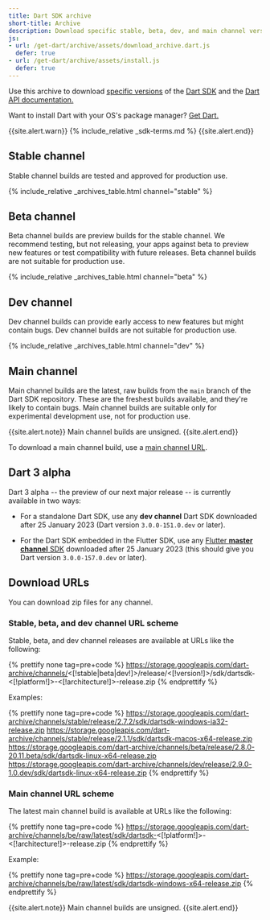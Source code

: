 ```yaml
---
title: Dart SDK archive
short-title: Archive
description: Download specific stable, beta, dev, and main channel versions of the Dart SDK and the Dart API documentation.
js:
- url: /get-dart/archive/assets/download_archive.dart.js
  defer: true
- url: /get-dart/archive/assets/install.js
  defer: true
---
```


Use this archive to download
[specific versions](/get-dart#release-channels) of the
[Dart SDK](/tools/sdk)
and the [Dart API documentation.]({{site.dart-api}}/{{site.data.pkg-vers.SDK.channel}})

Want to install Dart with your OS's package manager?
[Get Dart.](/get-dart)

{{site.alert.warn}}
  {% include_relative _sdk-terms.md %}
{{site.alert.end}}

## Stable channel

Stable channel builds are tested and approved for production use.

{% include_relative _archives_table.html channel="stable" %}

## Beta channel

Beta channel builds are preview builds for the stable channel.
We recommend testing, but not releasing, your apps against beta
to preview new features or test compatibility with future releases.
Beta channel builds are not suitable for production use.

{% include_relative _archives_table.html channel="beta" %}

## Dev channel

Dev channel builds can provide early access
to new features but might contain bugs.
Dev channel builds are not suitable for production use.

{% include_relative _archives_table.html channel="dev" %}

## Main channel

Main channel builds are the latest, raw builds from
the `main` branch of the Dart SDK repository.
These are the freshest builds available,
and they're likely to contain bugs.
Main channel builds are suitable only for
experimental development use, not for production use.

{{site.alert.note}}
  Main channel builds are unsigned.
{{site.alert.end}}

To download a main channel build, use a
[main channel URL](#main-channel-url-scheme).

## Dart 3 alpha

Dart 3 alpha -- the preview of our next major release --
is currently available in two ways:

* For a standalone Dart SDK, use any **dev channel** Dart SDK
downloaded after 25 January 2023
(Dart version `3.0.0-151.0.dev` or later).

* For the Dart SDK embedded in the Flutter SDK,
use any [Flutter **master channel** SDK][]
downloaded after 25 January 2023 (this should give you
Dart version `3.0.0-157.0.dev` or later).

[Flutter **master channel** SDK]: https://docs.flutter.dev/development/tools/sdk/upgrading#switching-flutter-channels

## Download URLs

You can download zip files for any channel.

### Stable, beta, and dev channel URL scheme

Stable, beta, and dev channel releases
are available at URLs like the following:

{% prettify none tag=pre+code %}
https://storage.googleapis.com/dart-archive/channels/<[!stable|beta|dev!]>/release/<[!version!]>/sdk/dartsdk-<[!platform!]>-<[!architecture!]>-release.zip
{% endprettify %}

Examples:

{% prettify none tag=pre+code %}
https://storage.googleapis.com/dart-archive/channels/stable/release/2.7.2/sdk/dartsdk-windows-ia32-release.zip
https://storage.googleapis.com/dart-archive/channels/stable/release/2.1.1/sdk/dartsdk-macos-x64-release.zip
https://storage.googleapis.com/dart-archive/channels/beta/release/2.8.0-20.11.beta/sdk/dartsdk-linux-x64-release.zip
https://storage.googleapis.com/dart-archive/channels/dev/release/2.9.0-1.0.dev/sdk/dartsdk-linux-x64-release.zip
{% endprettify %}

### Main channel URL scheme

The latest main channel build
is available at URLs like the following:

{% prettify none tag=pre+code %}
https://storage.googleapis.com/dart-archive/channels/be/raw/latest/sdk/dartsdk-<[!platform!]>-<[!architecture!]>-release.zip
{% endprettify %}

Example:

{% prettify none tag=pre+code %}
https://storage.googleapis.com/dart-archive/channels/be/raw/latest/sdk/dartsdk-windows-x64-release.zip
{% endprettify %}

{{site.alert.note}}
  Main channel builds are unsigned.
{{site.alert.end}}
